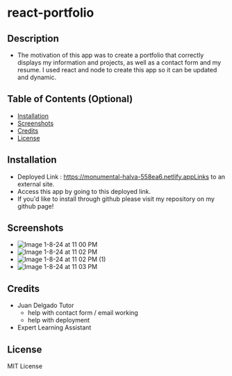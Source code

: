 # react-portfolio

## Description

- The motivation of this app was to create a portfolio that correctly displays my information and projects, as well as a contact form and my resume. I used react and node to create this app so it can be updated and dynamic.

## Table of Contents (Optional)

- [Installation](#installation)
- [Screenshots](#screenshots)
- [Credits](#credits)
- [License](#license)

## Installation

- Deployed Link : https://monumental-halva-558ea6.netlify.appLinks to an external site.
- Access this app by going to this deployed link. 
- If you'd like to install through github please visit my repository on my github page! 

## Screenshots

- ![Image 1-8-24 at 11 00 PM](https://github.com/emilygknight/react-portfolio/assets/138501781/d85c3c82-061b-4236-804e-bf570bbc1af7)
- ![Image 1-8-24 at 11 02 PM](https://github.com/emilygknight/react-portfolio/assets/138501781/f104a01d-90d5-48de-8477-1ca6b0c647a4)
- ![Image 1-8-24 at 11 02 PM (1)](https://github.com/emilygknight/react-portfolio/assets/138501781/d0d09288-68ec-4b58-a127-a00e6e117fca)
- ![Image 1-8-24 at 11 03 PM](https://github.com/emilygknight/react-portfolio/assets/138501781/6732cae4-015c-441b-a6ec-2d580ef367da)


## Credits

- Juan Delgado Tutor
    - help with contact form / email working
    - help with deployment 
- Expert Learning Assistant 

## License

MIT License 
